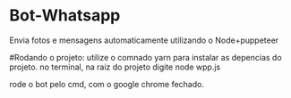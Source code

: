 # Bot-Whatsapp
Envia fotos e mensagens automaticamente utilizando o Node+puppeteer

#Rodando o projeto:
utilize o comnado yarn para instalar as depencias do projeto.
no terminal, na raiz do projeto digite node wpp.js

rode o bot pelo cmd, com o google chrome fechado. 

